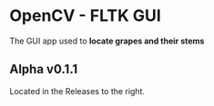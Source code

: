 # OpenCV - FLTK GUI 
The GUI app used to <b>locate grapes and their stems</b>
## Alpha v0.1.1
Located in the Releases to the right.
